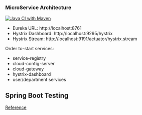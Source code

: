 ### MicroService Architecture

[![Java CI with Maven](https://github.com/ashishsingh4u/microservice-architecture/actions/workflows/maven.yml/badge.svg)](https://github.com/ashishsingh4u/microservice-architecture/actions/workflows/maven.yml)

* Eureka URL: http://localhost:8761
* Hystrix Dashboard: http://localhost:9295/hystrix
* Hystrix Stream: http://localhost:9191/actuator/hystrix.stream

Order to-start services:

* service-registry
* cloud-config-server
* cloud-gateway
* hystrix-dashboard
* user/department services

## Spring Boot Testing

[Reference](https://www.baeldung.com/spring-boot-testing)

